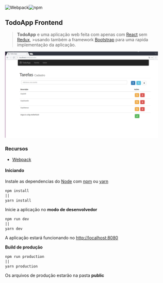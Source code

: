 ![Webpack](https://img.shields.io/badge/Webpack-1.14.0-green.svg?style=flat)![npm](https://img.shields.io/badge/npm-4.2.0-green.svg?style=flat)

## TodoApp Frontend

> **TodoApp** e uma aplicação web feita com apenas com [React](https://facebook.github.io/react/) sem [Redux](http://redux.js.org/), >usando também a framework [Bootstrap](http://getbootstrap.com/getting-started/) para uma rapida implementação da aplicação.

![alt text](https://github.com/augusto-santos/exerciceReact/blob/master/documenta%C3%A7%C3%A3o/img/TodoApp.jpg "TodoApp")

### Recursos
+ [Webpack](https://webpack.js.org/)

#### Iniciando
  Instale as dependencias do [Node](https://nodejs.org/) com [npm](https://www.npmjs.com/) ou [yarn](https://yarnpkg.com/)
```
npm install
||
yarn install
```


  Inicie a aplicação no **modo de desenvolvedor**
```
npm run dev
||
yarn dev
```
  A aplicação estará funcionando no [http://localhost:8080](http://localhost:8080)

  **Build de produção**
```
npm run production
||
yarn production
```
  Os arquivos de produção estarão na pasta __public__
